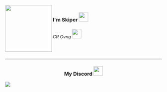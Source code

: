<img src="https://cdn.discordapp.com/attachments/1182478334949601411/1193011168806191165/1685b9519273959cb9767f7dacc6978b.jpg?ex=65ab293b&is=6598b43b&hm=7a80c2820857ec6422cc27c02ce62941178d54b371e4953d4eef62e2352b9477&" align="left" width="150" height="150">
<h3>I'm Skiper <img src="https://cdn.discordapp.com/emojis/1186668160590565456.gif?v=1" width="30"></h3>
<h6>CR Gvng <img src="https://cdn.discordapp.com/emojis/894771957977985024.gif?v=1" width="30"></h6>
<br>
<hr>

<h3 align="center">My Discord <img src="https://cdn.discordapp.com/emojis/1186729108500140053.png?v=1" width="30"></h3>
<img
src="https://cdn.discordapp.com/attachments/1182478334949601411/1193032264611790928/81_sin_titulo_20240105212400.png?ex=65ab3ce1&is=6598c7e1&hm=b142b677d9e3d071bdf77df0dcc06338aa5f31ec395d4ad7757354a27a5ec218&"